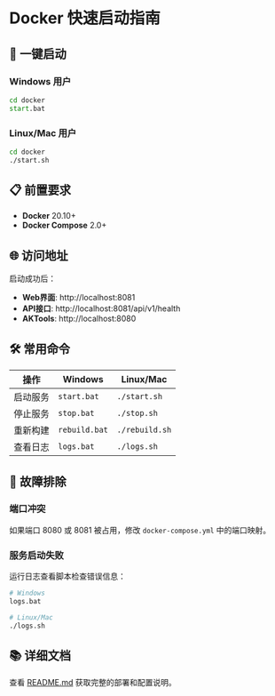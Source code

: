 # Docker 快速启动指南

## 🚀 一键启动

### Windows 用户

```cmd
cd docker
start.bat
```

### Linux/Mac 用户

```bash
cd docker
./start.sh
```

## 📋 前置要求

- **Docker** 20.10+
- **Docker Compose** 2.0+

## 🌐 访问地址

启动成功后：

- **Web界面**: http://localhost:8081
- **API接口**: http://localhost:8081/api/v1/health
- **AKTools**: http://localhost:8080

## 🛠️ 常用命令

| 操作 | Windows | Linux/Mac |
|------|---------|-----------|
| 启动服务 | `start.bat` | `./start.sh` |
| 停止服务 | `stop.bat` | `./stop.sh` |
| 重新构建 | `rebuild.bat` | `./rebuild.sh` |
| 查看日志 | `logs.bat` | `./logs.sh` |

## 🔧 故障排除

### 端口冲突
如果端口 8080 或 8081 被占用，修改 `docker-compose.yml` 中的端口映射。

### 服务启动失败
运行日志查看脚本检查错误信息：
```bash
# Windows
logs.bat

# Linux/Mac
./logs.sh
```

## 📚 详细文档

查看 [README.md](README.md) 获取完整的部署和配置说明。
